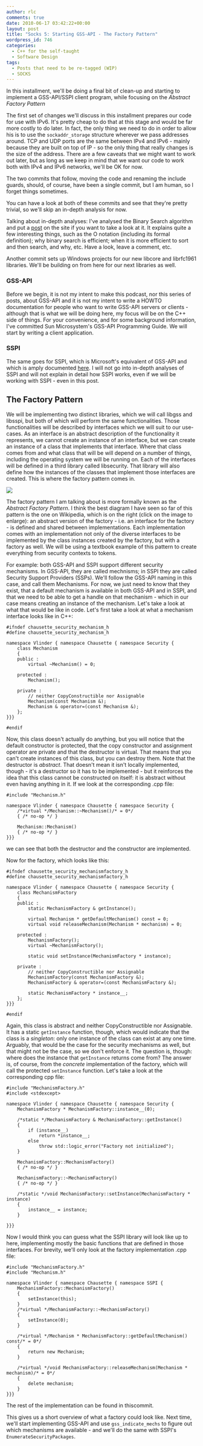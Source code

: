 ```yaml
---
author: rlc
comments: true
date: 2010-06-17 03:42:22+00:00
layout: post
title: "Socks 5: Starting GSS-API - The Factory Pattern"
wordpress_id: 746
categories:
  - C++ for the self-taught
  - Software Design
tags:
  - Posts that need to be re-tagged (WIP)
  - SOCKS
---
```


In this installment, we'll be doing a final bit of clean-up and starting to implement a GSS-API/SSPI client program, while focusing on the _Abstract Factory Pattern_

<!--more-->

The first set of changes we'll discuss in this installment prepares our code for use with IPv6. It's pretty cheap to do that at this stage and would be far more costly to do later. In fact, the only thing we need to do in order to allow his is to use the `sockaddr_storage` structure wherever we pass addresses around. TCP and UDP ports are the same between IPv4 and IPv6 - mainly because they are built on top of IP - so the only thing that really changes is the size of the address. There are a few caveats that we might want to work out later, but as long as we keep in mind that we want our code to work both with IPv4 and IPv6 networks, we'll be OK for now.

The two commits that follow, moving the code and renaming the include guards, should, of course, have been a single commit, but I am human, so I forget things sometimes.

You can have a look at both of these commits and see that they're pretty trivial, so we'll skip an in-depth analysis for now.

Talking about in-depth analyses: I've analysed the Binary Search algorithm and put a [post](/blog/2010/06/binary-search/) on the site if you want to take a look at it. It explains quite a few interesting things, such as the O notation (including its formal definition); why binary search is efficient; when it is more efficient to sort and then search, and why, etc. Have a look, leave a comment, etc.

Another commit sets up Windows projects for our new libcore and librfc1961 libraries. We'll be building on from here for our next libraries as well.

### GSS-API

Before we begin, it is not my intent to make this podcast, nor this series of posts, about GSS-API and it is not my intent to write a HOWTO documentation for people who want to write GSS-API servers or clients - although that is what we will be doing here, my focus will be on the C++ side of things. For your convenience, and for some background information, I've committed Sun Microsystem's GSS-API Programming Guide. We will start by writing a client application.

### SSPI

The same goes for SSPI, which is Microsoft's equivalent of GSS-API and which is amply documented [here](<http://msdn.microsoft.com/en-us/library/aa380493(VS.85).aspx>). I will not go into in-depth analyses of SSPI and will not explain in detail how SSPI works, even if we will be working with SSPI - even in this post.

## The Factory Pattern

We will be implementing two distinct libraries, which we will call libgss and libsspi, but both of which will perform the same functionalities. Those functionalities will be described by interfaces which we will suit to our use-cases. As an interface is an abstract description of the functionality it represents, we cannot create an instance of an interface, but we can create an instance of a class that implements that interface. Where that class comes from and what class that will be will depend on a number of things, including the operating system we will be running on. Each of the interfaces will be defined in a third library called libsecurity. That library will also define how the instances of the classes that implement those interfaces are created. This is where the factory pattern comes in.

[![](http://upload.wikimedia.org/wikipedia/commons/thumb/a/a7/Abstract_factory.svg/200px-Abstract_factory.svg.png)](http://en.wikipedia.org/wiki/File:Abstract_factory.svg)

The factory pattern I am talking about is more formally known as the _Abstract Factory Pattern_. I think the best diagram I have seen so far of this pattern is the one on Wikipedia, which is on the right (click on the image to enlarge): an abstract version of the factory - i.e. an interface for the factory - is defined and shared between implementations. Each implementation comes with an implementation not only of the diverse interfaces to be implemented by the class instances created by the factory, but with a factory as well. We will be using a textbook example of this pattern to create everything from security contexts to tokens.

For example: both GSS-API and SSPI support different security mechanisms. In GSS-API, they are called mechnisms; in SSPI they are called Security Support Providers (SSPs). We'll follow the GSS-API naming in this case, and call them Mechanisms. For now, we just need to know that they exist, that a default mechanism is available in both GSS-API and in SSPI, and that we need to be able to get a handle on that mechanism - which in our case means creating an instance of the mechanism. Let's take a look at what that would be like in code. Let's first take a look at what a mechanism interface looks like in C++:

    #ifndef chausette_security_mechanism_h
    #define chausette_security_mechanism_h

    namespace Vlinder { namespace Chausette { namespace Security {
    	class Mechanism
    	{
    	public :
    		virtual ~Mechanism() = 0;

    	protected :
    		Mechanism();

    	private :
    		// neither CopyConstructible nor Assignable
    		Mechanism(const Mechanism &);
    		Mechanism & operator=(const Mechanism &);
    	};
    }}}

    #endif

Now, this class doesn't actually do anything, but you will notice that the default constructor is protected, that the copy constructor and assignment operator are private and that the destructor is virtual. That means that you can't create instances of this class, but you can destroy them. Note that the destructor is _abstract_. That doesn't mean it isn't locally implemented, though - it's a destructor so it has to be implemented - but it reinforces the idea that this class cannot be constructed on itself: it is abstract without even having anything in it. If we look at the corresponding .cpp file:

    #include "Mechanism.h"

    namespace Vlinder { namespace Chausette { namespace Security {
    	/*virtual */Mechanism::~Mechanism()/* = 0*/
    	{ /* no-op */ }

    	Mechanism::Mechanism()
    	{ /* no-op */ }
    }}}

we can see that both the destructor and the constructor are implemented.

Now for the factory, which looks like this:

    #ifndef chausette_security_mechanismfactory_h
    #define chausette_security_mechanismfactory_h

    namespace Vlinder { namespace Chausette { namespace Security {
    	class MechanismFactory
    	{
    	public :
    		static MechanismFactory & getInstance();

    		virtual Mechanism * getDefaultMechanism() const = 0;
    		virtual void releaseMechanism(Mechanism * mechanism) = 0;

    	protected :
    		MechanismFactory();
    		virtual ~MechanismFactory();

    		static void setInstance(MechanismFactory * instance);

    	private :
    		// neither CopyConstructible nor Assignable
    		MechanismFactory(const MechanismFactory &);
    		MechanismFactory & operator=(const MechanismFactory &);

    		static MechanismFactory * instance__;
    	};
    }}}

    #endif

Again, this class is abstract and neither CopyConstructible nor Assignable. It has a static `getInstance` function, though, which would indicate that the class is a _singleton_: only one instance of the class can exist at any one time. Arguably, that would be the case for the security mechanisms as well, but that might not be the case, so we don't enforce it. The question is, though: where does the instance that `getInstance` returns come from? The answer is, of course, from the _concrete_ implementation of the factory, which will call the protected `setInstance` function. Let's take a look at the corresponding cpp file:

    #include "MechanismFactory.h"
    #include <stdexcept>

    namespace Vlinder { namespace Chausette { namespace Security {
    	MechanismFactory * MechanismFactory::instance__(0);

    	/*static */MechanismFactory & MechanismFactory::getInstance()
    	{
    		if (instance__)
    			return *instance__;
    		else
    			throw std::logic_error("Factory not initialized");
    	}

    	MechanismFactory::MechanismFactory()
    	{ /* no-op */ }

    	MechanismFactory::~MechanismFactory()
    	{ /* no-op */ }

    	/*static */void MechanismFactory::setInstance(MechanismFactory * instance)
    	{
    		instance__ = instance;
    	}

    }}}

Now I would think you can guess what the SSPI library will look like up to here, implementing mostly the basic functions that are defined in those interfaces. For brevity, we'll only look at the factory implementation .cpp file:

    #include "MechanismFactory.h"
    #include "Mechanism.h"

    namespace Vlinder { namespace Chausette { namespace SSPI {
    	MechanismFactory::MechanismFactory()
    	{
    		setInstance(this);
    	}
    	/*virtual */MechanismFactory::~MechanismFactory()
    	{
    		setInstance(0);
    	}

    	/*virtual */Mechanism * MechanismFactory::getDefaultMechanism() const/* = 0*/
    	{
    		return new Mechanism;
    	}

    	/*virtual */void MechanismFactory::releaseMechanism(Mechanism * mechanism)/* = 0*/
    	{
    		delete mechanism;
    	}
    }}}

The rest of the implementation can be found in thiscommit.

This gives us a short overview of what a factory could look like. Next time, we'll start implementing GSS-API and use `gss_indicate_mechs` to figure out which mechanisms are available - and we'll do the same with SSPI's `EnumerateSecurityPackages`.
